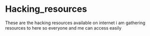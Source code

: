 # Hacking_resources
These are the hacking resources available on internet
i am gathering resources to here so everyone and me can access easily
